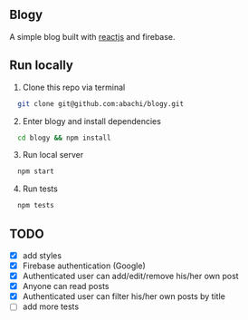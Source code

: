 ## Blogy

A simple blog built with [reactjs](https://reactjs.org) and firebase.

## Run locally
1. Clone this repo via terminal
```bash
  git clone git@github.com:abachi/blogy.git
```
2. Enter blogy and install dependencies
```bash
  cd blogy && npm install
```
3. Run local server
```bash
  npm start
```
4. Run tests
```bash 
  npm tests
```

## TODO

- [x] add styles
- [x] Firebase authentication (Google)
- [x] Authenticated user can add/edit/remove his/her own post
- [x] Anyone can read posts
- [x] Authenticated user can filter his/her own posts by title
- [ ] add more tests
